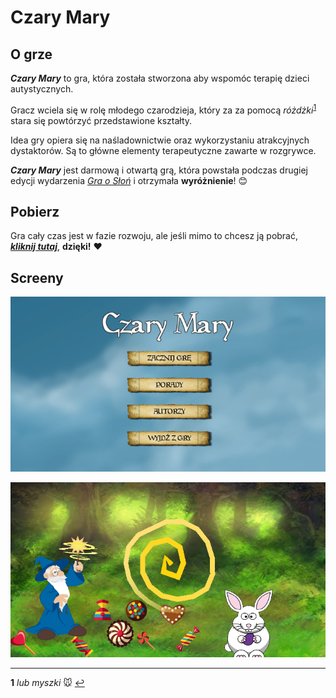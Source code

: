# Czary Mary

## O grze
***Czary Mary*** to gra, która została stworzona aby wspomóc terapię dzieci autystycznych. 

Gracz wciela się w rolę młodego czarodzieja, który za za pomocą *różdżki*<sup id="a1">[1](#f1)</sup> stara się powtórzyć przedstawione kształty.

Idea gry opiera się na naśladownictwie oraz wykorzystaniu atrakcyjnych dystaktorów. Są to główne elementy terapeutyczne zawarte w rozgrywce. 

***Czary Mary*** jest darmową i otwartą grą, która powstała podczas drugiej edycji wydarzenia [*Gra o Słoń*](https://psychogra.pl) i otrzymała **wyróżnienie**! :blush:

## Pobierz
Gra cały czas jest w fazie rozwoju, ale jeśli mimo to chcesz ją pobrać,  **[*kliknij tutaj*](https://github.com/przemb/GOS2/raw/master/Builds_List/CzaryMaryV1.zip)**, **dzięki!** :heart:

## Screeny
![](https://github.com/przemb/GOS2/blob/master/Game_Screenshots/1.png)

![](https://github.com/przemb/GOS2/blob/master/Game_Screenshots/3.png)


---
<b id="f1">1</b> *lub myszki* :mouse: [↩](#a1) 

